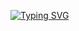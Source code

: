 [![Typing SVG](https://readme-typing-svg.demolab.com?font=Fira+Code&weight=700&duration=2000&pause=1000&color=0051F7&width=435&lines=Gun%24hoot)](https://git.io/typing-svg)
